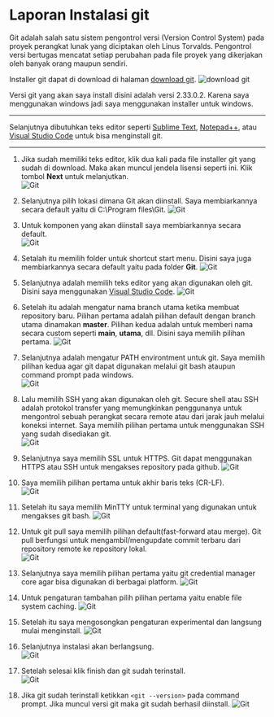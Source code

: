 # Laporan Instalasi git

Git adalah salah satu sistem pengontrol versi (Version Control System) pada proyek perangkat lunak yang diciptakan oleh Linus Torvalds.
Pengontrol versi bertugas mencatat setiap perubahan pada file proyek yang dikerjakan oleh banyak orang maupun sendiri.

Installer git dapat di download di halaman [download git](https://git-scm.com/downloads).
![download git](images/01/git1.jpeg)

Versi git yang akan saya install disini adalah versi 2.33.0.2.
Karena saya menggunakan windows jadi saya menggunakan installer untuk windows.

---

Selanjutnya dibutuhkan teks editor seperti [Sublime Text](https://www.sublimetext.com/), [Notepad++](https://notepad-plus-plus.org/downloads/), atau [Visual Studio Code](https://code.visualstudio.com/download) untuk bisa menginstall git.

---

1. Jika sudah memiliki teks editor, klik dua kali pada file installer git yang sudah di download.
Maka akan muncul jendela lisensi seperti ini. Klik tombol **Next** untuk melanjutkan.                                  
![Git](images/01/git2.jpeg)

1. Selanjutnya pilih lokasi dimana Git akan diinstall. Saya membiarkannya secara default yaitu di C:\Program files\Git.
![Git](images/01/git3.jpeg)

3. Untuk komponen yang akan diinstall saya membiarkannya secara default.         
![Git](images/01/git4.jpeg)

4. Setalah itu memilih folder untuk shortcut start menu. Disini saya juga membiarkannya secara default yaitu pada folder **Git**.
![Git](images/01/git5.jpeg)

5. Selanjutnya adalah memilih teks editor yang akan digunakan oleh git. Disini saya menggunakan [Visual Studio Code](https://code.visualstudio.com/download).
![Git](images/01/git6.jpeg)

6. Setelah itu adalah mengatur nama branch utama ketika membuat repository baru. Pilihan pertama adalah pilihan default dengan branch utama dinamakan **master**. Pilihan kedua adalah untuk memberi nama secara custom seperti **main**, **utama**, dll. Disini saya memilih pilihan pertama.
![Git](images/01/git7.jpeg)

7. Selanjutnya adalah mengatur PATH environtment untuk git. Saya memilih pilihan kedua agar git dapat digunakan melalui git bash ataupun command prompt pada windows.                                      
![Git](images/01/git8.jpeg)

8. Lalu memilih SSH yang akan digunakan oleh git. Secure shell atau SSH adalah protokol transfer yang memungkinkan penggunanya untuk mengontrol sebuah perangkat secara remote atau dari jarak jauh melalui koneksi internet. Saya memilih pilihan pertama untuk menggunakan SSH yang sudah disediakan git.                                                           
![Git](images/01/git9.jpeg)

9. Selanjutnya saya memilih SSL untuk HTTPS. Git dapat menggunakan HTTPS atau SSH untuk mengakses repository pada github.
![Git](images/01/git10.jpeg)

10. Saya memilih pilihan pertama untuk akhir baris teks (CR-LF).            
![Git](images/01/git11.jpeg)

11. Setelah itu saya memilih MinTTY untuk terminal yang digunakan untuk mengakses git bash.
![Git](images/01/git12.jpeg)

12. Untuk git pull saya memilih pilihan default(fast-forward atau merge). Git pull berfungsi untuk mengambil/mengupdate commit terbaru
dari repository remote ke repository lokal.                                                  
![Git](images/01/git13.jpeg)

13. Selanjutnya saya memilih pilihan pertama yaitu git credential manager core agar bisa digunakan di berbagai platform.
![Git](images/01/git14.jpeg)

14. Untuk pengaturan tambahan pilih pilihan pertama yaitu enable file system caching.
![Git](images/01/git15.jpeg)

15. Setelah itu saya mengosongkan pengaturan experimental dan langsung mulai menginstall.
![Git](images/01/git16.jpeg)

16. Selanjutnya instalasi akan berlangsung.             
![Git](images/01/git17.jpeg)

17. Setelah selesai klik finish dan git sudah terinstall.  
![Git](images/01/git18.jpeg)

18. Jika git sudah terinstall ketikkan `<git --version>` pada command prompt. Jika muncul versi git maka git sudah berhasil diinstall.
![Git](images/01/git19.PNG)